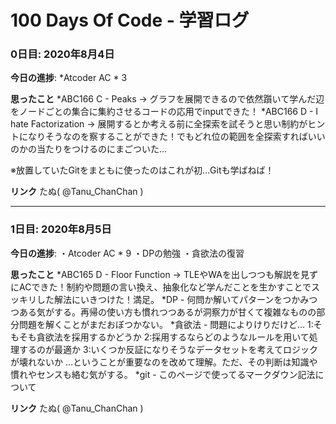 # 100 Days Of Code - 学習ログ

### 0日目: 2020年8月4日

**今日の進捗**: 
 *Atcoder AC * 3

**思ったこと** 
 *ABC166 C - Peaks -> グラフを展開できるので依然躓いて学んだ辺をノードごとの集合に集約させるコードの応用でinputできた！
 *ABC166 D - I hate Factorization -> 展開するとか考える前に全探索を試そうと思い制約がヒントになりそうなのを察することができた！でもどれ位の範囲を全探索すればいいのかの当たりをつけるのにまごついた…

※放置していたGitをまともに使ったのはこれが初…Gitも学ばねば！

**リンク** 
たぬ( @Tanu_ChanChan )

***
### 1日目: 2020年8月5日

**今日の進捗**: 
  ・Atcoder AC * 9
  ・DPの勉強
  ・貪欲法の復習

**思ったこと** 
  *ABC165 D - Floor Function -> TLEやWAを出しつつも解説を見ずにACできた！制約や問題の言い換え、抽象化など学んだことを生かすことでスッキリした解法にいきつけた！満足。
  *DP - 何問か解いてパターンをつかみつつある気がする。再帰の使い方も慣れつつあるが洞察力が甘くて複雑なものの部分問題を解くことがまだおぼつかない。
  *貪欲法 - 問題によりけりだけど…
    1:そもそも貪欲法を採用するかどうか
    2:採用するならどのようなルールを用いて処理するのが最適か
    3:いくつか反証になりそうなデータセットを考えてロジックが壊れないか
  …ということが重要なのを改めて理解。ただ、その判断は知識や慣れやセンスも絡む気がする。
  *git - このページで使ってるマークダウン記法について

**リンク** 
たぬ( @Tanu_ChanChan )
